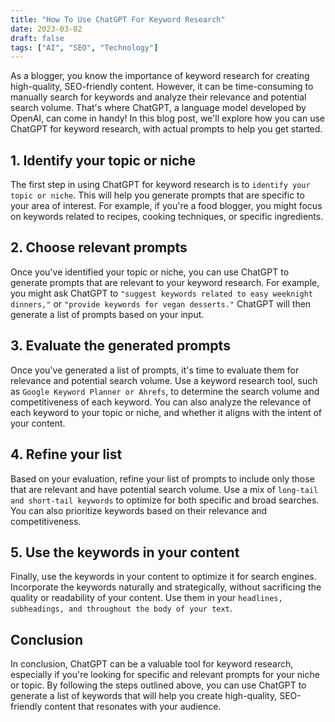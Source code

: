 ```yaml
---
title: "How To Use ChatGPT For Keyword Research"
date: 2023-03-02
draft: false
tags: ["AI", "SEO", "Technology"]
---
```


As a blogger, you know the importance of keyword research for creating high-quality, SEO-friendly content. However, it can be time-consuming to manually search for keywords and analyze their relevance and potential search volume. That's where ChatGPT, a language model developed by OpenAI, can come in handy! In this blog post, we'll explore how you can use ChatGPT for keyword research, with actual prompts to help you get started.

## 1. Identify your topic or niche
The first step in using ChatGPT for keyword research is to `identify your topic or niche`. This will help you generate prompts that are specific to your area of interest. For example, if you're a food blogger, you might focus on keywords related to recipes, cooking techniques, or specific ingredients.

## 2. Choose relevant prompts
Once you've identified your topic or niche, you can use ChatGPT to generate prompts that are relevant to your keyword research. For example, you might ask ChatGPT to `"suggest keywords related to easy weeknight dinners,"` or `"provide keywords for vegan desserts."` ChatGPT will then generate a list of prompts based on your input.

## 3. Evaluate the generated prompts
Once you've generated a list of prompts, it's time to evaluate them for relevance and potential search volume. Use a keyword research tool, such as `Google Keyword Planner or Ahrefs`, to determine the search volume and competitiveness of each keyword. You can also analyze the relevance of each keyword to your topic or niche, and whether it aligns with the intent of your content.

## 4. Refine your list
Based on your evaluation, refine your list of prompts to include only those that are relevant and have potential search volume. Use a mix of `long-tail and short-tail keywords` to optimize for both specific and broad searches. You can also prioritize keywords based on their relevance and competitiveness.

## 5. Use the keywords in your content
Finally, use the keywords in your content to optimize it for search engines. Incorporate the keywords naturally and strategically, without sacrificing the quality or readability of your content. Use them in your `headlines, subheadings, and throughout the body of your text`.

## Conclusion
In conclusion, ChatGPT can be a valuable tool for keyword research, especially if you're looking for specific and relevant prompts for your niche or topic. By following the steps outlined above, you can use ChatGPT to generate a list of keywords that will help you create high-quality, SEO-friendly content that resonates with your audience.
